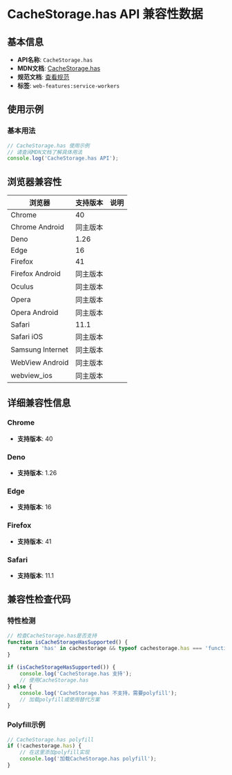 # CacheStorage.has API 兼容性数据

## 基本信息

- **API名称**: `CacheStorage.has`
- **MDN文档**: [CacheStorage.has](https://developer.mozilla.org/docs/Web/API/CacheStorage/has)
- **规范文档**: [查看规范](https://w3c.github.io/ServiceWorker/#cache-storage-has)
- **标签**: `web-features:service-workers`

## 使用示例

### 基本用法

```javascript
// CacheStorage.has 使用示例
// 请查阅MDN文档了解具体用法
console.log('CacheStorage.has API');
```

## 浏览器兼容性

| 浏览器 | 支持版本 | 说明 |
|--------|----------|------|
| Chrome | 40 |  |
| Chrome Android | 同主版本 |  |
| Deno | 1.26 |  |
| Edge | 16 |  |
| Firefox | 41 |  |
| Firefox Android | 同主版本 |  |
| Oculus | 同主版本 |  |
| Opera | 同主版本 |  |
| Opera Android | 同主版本 |  |
| Safari | 11.1 |  |
| Safari iOS | 同主版本 |  |
| Samsung Internet | 同主版本 |  |
| WebView Android | 同主版本 |  |
| webview_ios | 同主版本 |  |

## 详细兼容性信息

### Chrome

- **支持版本**: 40

### Deno

- **支持版本**: 1.26

### Edge

- **支持版本**: 16

### Firefox

- **支持版本**: 41

### Safari

- **支持版本**: 11.1

## 兼容性检查代码

### 特性检测

```javascript
// 检查CacheStorage.has是否支持
function isCacheStorageHasSupported() {
    return 'has' in cachestorage && typeof cachestorage.has === 'function';
}

if (isCacheStorageHasSupported()) {
    console.log('CacheStorage.has 支持');
    // 使用CacheStorage.has
} else {
    console.log('CacheStorage.has 不支持，需要polyfill');
    // 加载polyfill或使用替代方案
}
```

### Polyfill示例

```javascript
// CacheStorage.has polyfill
if (!cachestorage.has) {
    // 在这里添加polyfill实现
    console.log('加载CacheStorage.has polyfill');
}
```

